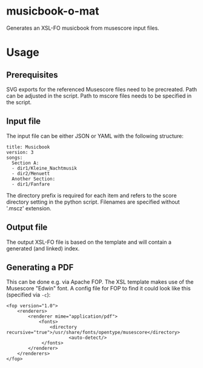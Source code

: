 # musicbook-o-mat
Generates an XSL-FO musicbook from musescore input files.

# Usage

## Prerequisites

SVG exports for the referenced Musescore files need to be precreated. Path can be adjusted in the script. Path to mscore files needs to be specified in the script.

## Input file

The input file can be either JSON or YAML with the following structure:

~~~
title: Musicbook
version: 3
songs:
  Section A:
  - dir1/Kleine_Nachtmusik
  - dir2/Menuett
  Another Section:
  - dir1/Fanfare
~~~

The directory prefix is required for each item and refers to the score directory setting in the python script. Filenames are specified without '.mscz' extension.

## Output file

The output XSL-FO file is based on the template and will contain a generated (and linked) index.

## Generating a PDF

This can be done e.g. via Apache FOP. The XSL template makes use of the Musescore "Edwin" font. A config file for FOP to find it could look like this (specified via `-c`):

~~~
<fop version="1.0">
	<renderers>
		<renderer mime="application/pdf">
			<fonts>
				<directory recursive="true">/usr/share/fonts/opentype/musescore</directory>
				       <auto-detect/>
             </fonts>
		</renderer>
	</renderers>
</fop>
~~~
